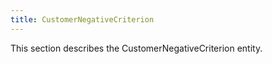 ```yaml
---
title: CustomerNegativeCriterion 
---
```


This section describes the CustomerNegativeCriterion entity.

